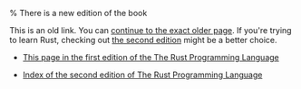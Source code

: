 % There is a new edition of the book

This is an old link. You can [continue to the exact older page][1].
If you're trying to learn Rust, checking out [the second edition][2] might be a better choice.

* [This page in the first edition of the The Rust Programming Language][1]

* [Index of the second edition of The Rust Programming Language][2]


[1]: first-edition/method-syntax.html
[2]: second-edition/index.html
